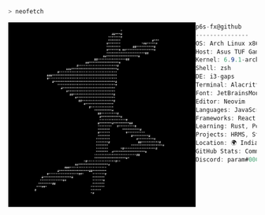 ```zsh
> neofetch
```

<img align="left" src="https://github.com/P6s-fx/P6s-fx/blob/main/ascii1.png" width="380"/>

```csharp
p6s-fx@github
---------------
OS: Arch Linux x86_64
Host: Asus TUF Gaming F17 featuring RTX
Kernel: 6.9.1-arch1-1
Shell: zsh
DE: i3-gaps
Terminal: Alacritty
Font: JetBrainsMono Nerd Font
Editor: Neovim
Languages: JavaScript, Python, C++
Frameworks: React, Node.js, Angular
Learning: Rust, PostgreSQL, Next
Projects: HRMS, Stock Screener, Portfolio Web
Location: 🌍 India
GitHub Stats: Commits: 1.2k | Stars: 35+
Discord: param#0001
```
